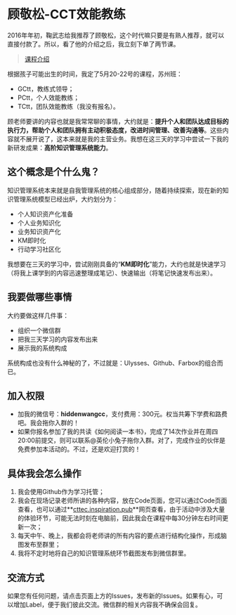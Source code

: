 # 顾敬松-CCT效能教练

2016年年初，鞠武志给我推荐了顾敬松，这个时代嘛只要是有熟人推荐，就可以直接付款了。所以，看了他的介绍之后，我立刻下单了两节课。

> [课程介绍](https://mp.weixin.qq.com/s?__biz=MzI0ODA4MzgwMw==&mid=503272671&idx=1&sn=fa98b26d4109302fc964a14887ee8775)

根据孩子可能出生的时间，我定了5月20-22号的课程，苏州班：

- GCtt，教练式领导；
- PCtt，个人效能教练；
- TCtt，团队效能教练（我没有报名）。

顾老师要讲的内容也就是我常常聊的事情，大约就是：**提升个人和团队达成目标的执行力，帮助个人和团队拥有主动积极态度，改进时间管理、改善沟通等**。这些内容就不展开说了，这本来就是我的主营业务。我想在这三天的学习中尝试一下我的新研发成果：**高阶知识管理系统能力**。

## 这个概念是个什么鬼？

知识管理系统本来就是自我管理系统的核心组成部分，随着持续探索，现在新的知识管理系统模型已经出炉，大约划分为：
- 个人知识资产化准备
- 个人业务知识化
- 业务知识资产化
- KM即时化
- 行动学习社区化

我想要在三天的学习中，尝试刚刚具备的“**KM即时化**”能力，大约也就是快速学习（将我上课学到的内容迅速整理成笔记）、快速输出（将笔记快速发布出来）。

## 我要做哪些事情

大约要做这样几件事：
- 组织一个微信群
- 把我三天学习的内容发布出来
- 展示我的系统构成

系统构成也没有什么神秘的了，不过就是：Ulysses、Github、Farbox的组合而已。

## 加入权限

- 加我的微信号：**hiddenwangcc**，支付费用：300元。权当共筹下学费和路费吧。我会拖你入群的！
- 如果你报名参加了我的共读《如何阅读一本书》，完成了14次作业并在周四20:00前提交，则可以联系@英伦小兔子拖你入群。对了，完成作业的伙伴是免费参加本活动的。不过，还是欢迎打赏的！

## 具体我会怎么操作

1. 我会使用Github作为学习托管；
2. 我会在现场记录老师所讲的各种内容，放在Code页面，您可以通过Code页面查看，也可以通过**[cttec.inspiration.pub](cttec.inspiration.pub)**网页查看，由于活动中涉及大量的体验环节，可能无法时刻在电脑前，因此我会在课程中每30分钟左右时间更新一次；
3. 每天中午、晚上，我都会将老师讲的所有内容的要点进行结构化操作，形成脑图发布至群里；
4. 我将不定时地将自己的知识管理系统环节截图发布到微信群里。

## 交流方式

如果您有任何问题，请点击页面上方的Issues，发布新的Issues。如果有心，可以增加Label，便于我们彼此交流。微信群的相关内容我不确保会回复。


